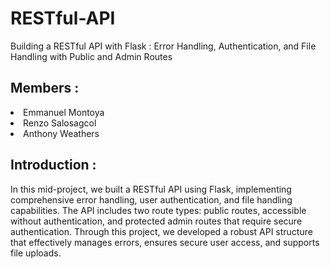 # RESTful-API

 Building a RESTful API with Flask : Error Handling, Authentication, and File Handling with Public and Admin Routes

## Members :

<li>Emmanuel Montoya</li>
<li>Renzo Salosagcol</li>
<li>Anthony Weathers</li>

## Introduction :
In this mid-project, we built a RESTful API using Flask, implementing comprehensive error handling, user authentication, and file handling capabilities. The API includes two route types: public routes, accessible without authentication, and protected admin routes that require secure authentication. Through this project, we developed a robust API structure that effectively manages errors, ensures secure user access, and supports file uploads.
